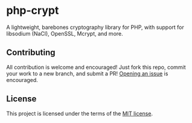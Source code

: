 # php-crypt

A lightweight, barebones cryptography library for PHP, with support for libsodium (NaCl), OpenSSL, Mcrypt, and more.

## Contributing

All contribution is welcome and encouraged! Just fork this repo, commit your work to a new branch, and submit a PR! [Opening an issue](https://github.com/benjaminstout/php-crypt/issues/new) is encouraged.

## License

This project is licensed under the terms of the [MIT license](LICENSE.md).